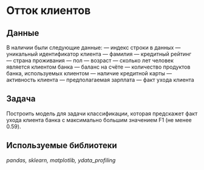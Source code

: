 # Отток клиентов


## Данные

В наличии были следующие данные:
— индекс строки в данных
— уникальный идентификатор клиента
— фамилия
— кредитный рейтинг
— страна проживания
— пол
— возраст
— сколько лет человек является клиентом банка
— баланс на счёте
— количество продуктов банка, используемых клиентом
— наличие кредитной карты
— активность клиента
— предполагаемая зарплата
— факт ухода клиента

## Задача

Построить модель для задачи классификации, которая предскажет факт ухода клиента банка с максимально большим значением F1 (не менее 0.59).

## Используемые библиотеки
*pandas, sklearn, matplotlib, ydata_profiling*
